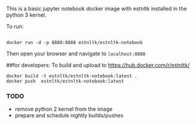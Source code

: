 
This is a basic jupyter notebook docker image with estnltk installed in the python 3 kernel.

To run:

```

docker run -d -p 8888:8888 estnltk/estnltk-notebook
```
Then open your browser and navigate to `localhost:8888`


##for developers:
To build and upload to https://hub.docker.com/r/estnltk/
```
docker build -t estnltk/estnltk-notebook:latest .
docker push  estnltk/estnltk-notebook:latest
```

### TODO

* remove python 2 kernel from the image
* prepare and schedule nightly builds/pushes
